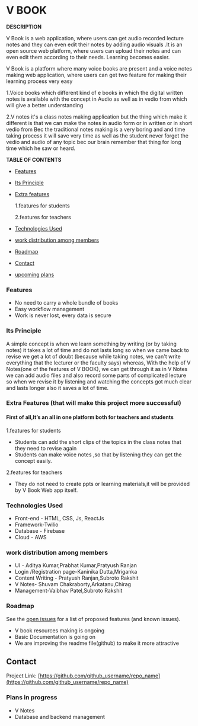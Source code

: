 


# V BOOK

**DESCRIPTION**


V Book is a web application, where users can get audio recorded lecture notes and they can even edit their notes by adding audio visuals .It is an open source web platform, where users can upload their notes and can even edit them according to their needs. 
Learning becomes easier.

V Book is a platform where many voice books are present and a voice notes making web application, where
users can get two feature for making their learning process very easy 

1.Voice books which different kind of e books in which the digital written notes is available with the concept in Audio as well as in vedio from which will give a better understanding

2.V notes it's a class notes making application but the thing which make it different is that we can make the notes in audio form or in written or in short vedio from 
Bec the traditional notes making is a very boring and and time taking process it will save very time as well as the student never forget the vedio and audio of any topic bec our brain remember that thing for long time which he saw or heard.



**TABLE OF CONTENTS**

* [Features]()
* [Its Principle]()

* [Extra features]()

   1.features for students

  2.features for teachers
* [Technologies Used]()
* [work distribution among members]()
* [Roadmap]()
* [Contact]()
* [upcoming plans]()

### Features
- No need to carry a whole bundle of books 
- Easy workflow management
- Work is never lost, every data is secure 
### Its Principle
A simple concept is when we learn something by writing (or by taking notes) it takes a
lot of time and do not lasts long so when we came back to revise we get a lot of doubt
(because while taking notes, we can't write everything that the lecturer or the faculty
says) whereas,
With the help of V Notes(one of the features of V BOOK), we can get through it as in V
Notes we can add audio files and also record some parts of complicated lecture so
when we revise it by listening and watching the concepts got much clear and lasts
longer also it saves a lot of time.



### Extra Features (that will make this project more successful)

#### First of all,It’s an all in one platform both for teachers and students

1.features for students
- Students can add the short clips of the topics in the class notes that they need to revise again
- Students can make voice notes ,so that by listening they can get the concept easily.


2.features for teachers
- They do not need to create ppts or learning materials,it will be provided by V Book Web app itself.

### Technologies Used
- Front-end - HTML, CSS, Js, ReactJs
- Framework-Twilio
- Database - Firebase
- Cloud - AWS

### work distribution among members
- UI - Aditya Kumar,Prabhat Kumar,Pratyush Ranjan
- Login /Registration page-Kaninika Dutta,Mriganka
- Content Writing - Pratyush Ranjan,Subroto Rakshit
- V Notes- Shuvam Chakraborty,Arkatanu,Chirag 
- Management-Vaibhav Patel,Subroto Rakshit
















### Roadmap

See the [open issues](https://github.com/github_username/repo_name/issues) for a list of proposed features (and known issues).
- V book resources making is ongoing
- Basic Documentation is going on
- We are improving the readme file(github)  to make it more attractive 

## Contact


Project Link: [https://github.com/github_username/repo_name](https://github.com/github_username/repo_name)



### Plans in progress
- V Notes 
- Database and backend management
